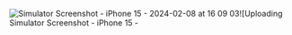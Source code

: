 ![Simulator Screenshot - iPhone 15 - 2024-02-08 at 16 09 03](https://github.com/AgathaLuana-01/imhere/assets/106383836/960d9e17-3ccb-48d7-a335-79e12870c340)![Uploading Simulator Screenshot - iPhone 15 - 
